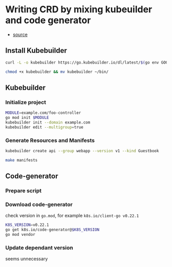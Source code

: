 # Writing CRD by mixing kubeuilder and code generator

- [source](https://www.fatalerrors.org/a/writing-crd-by-mixing-kubeuilder-and-code-generator.html)

## Install Kubebuilder

```bash
curl -L -o kubebuilder https://go.kubebuilder.io/dl/latest/$(go env GOOS)/$(go env GOARCH)

chmod +x kubebuilder && mv kubebuilder ~/bin/
```

## Kubebuilder

### Initialize project

```bash
MODULE=example.com/foo-controller
go mod init $MODULE
kubebuilder init --domain example.com
kubebuilder edit --multigroup=true
```

### Generate Resources and Manifests

```bash
kubebuilder create api --group webapp --version v1 --kind Guestbook

make manifests
```


## Code-generator

### Prepare script

### Download code-generator

check version in `go.mod`, for example `k8s.io/client-go v0.22.1`

```bash
K8S_VERSION=v0.22.1
go get k8s.io/code-generator@$K8S_VERSION
go mod vendor
```

### Update dependant version

seems unnecessary

